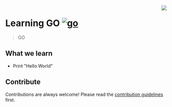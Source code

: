 <img src="python.png" align="right" />

# Learning GO [![go](https://cdn.rawgit.com/sindresorhus/awesome/d7305f38d29fed78fa85652e3a63e154dd8e8829/media/badge.svg)](https://github.com/affankhan43/learn-python)
> GO
## What we learn 
- Print "Hello World"

## Contribute

Contributions are always welcome!
Please read the [contribution guidelines](contributing.md) first.